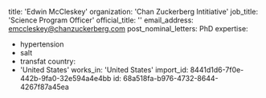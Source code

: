 title: 'Edwin McCleskey'
organization: 'Chan Zuckerberg Intitiative'
job_title: 'Science Program Officer'
official_title: ''
email_address: emccleskey@chanzuckerberg.com
post_nominal_letters: PhD
expertise:
  - hypertension
  - salt
  - transfat
country:
  - 'United States'
works_in: 'United States'
import_id: 8441d1d6-7f0e-442b-9fa0-32e594a4e4bb
id: 68a518fa-b976-4732-8644-4267f87a45ea
